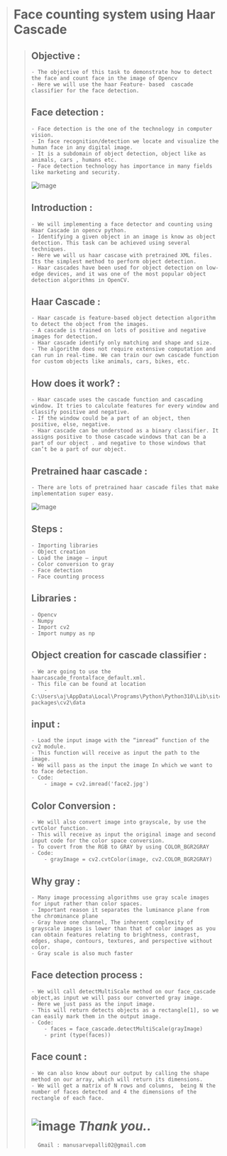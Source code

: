 > # **Face counting system using Haar Cascade** 
> > ## **Objective :**
> >     - The objective of this task to demonstrate how to detect the face and count face in the image of Opencv 
> >     - Here we will use the haar Feature- based  cascade classifier for the face detection.
> >  ## **Face detection :**
> >     - Face detection is the one of the technology in computer vision.
> >     - In face recognition/detection we locate and visualize the human face in any digital image.
> >     - It is a subdomain of object detection, object like as animals, cars , humans etc.
> >     - Face detection technology has importance in many fields like marketing and security.
> >  ![image](https://github.com/abhishakejutur/projects/assets/91953148/45f635b9-632a-47a6-8834-ffc577ea1b44)
> > ## **Introduction :**
> >     - We will implementing a face detector and counting using Haar Cascade in opencv python.
> >     - Identifying a given object in an image is know as object detection. This task can be achieved using several techniques.
> >     - Here we will us haar cascase with pretrained XML files. Its the simplest method to perform object detection.
> >     - Haar cascades have been used for object detection on low-edge devices, and it was one of the most popular object detection algorithms in OpenCV.
> > ## **Haar Cascade :**
> >     - Haar cascade is feature-based object detection algorithm to detect the object from the images.
> >     - A cascade is trained on lots of positive and negative images for detection.
> >     - Haar cascade identify only matching and shape and size.
> >     - The algorithm does not require extensive computation and can run in real-time. We can train our own cascade function for custom objects like animals, cars, bikes, etc.
> > ## **How does it work? :**
> >     - Haar cascade uses the cascade function and cascading window. It tries to calculate features for every window and classify positive and negative.
> >     - If the window could be a part of an object, then positive, else, negative. 
> >     - Haar cascade can be understood as a binary classifier. It assigns positive to those cascade windows that can be a part of our object . and negative to those windows that can’t be a part of our object.
> > ## **Pretrained haar cascade :**
> >     - There are lots of pretrained haar cascade files that make implementation super easy.
> > ![image](https://github.com/abhishakejutur/projects/assets/91953148/88562f5b-ae74-40f0-b636-65a5ca1ca270)
> >  ## **Steps :**
> >     - Importing libraries
> >     - Object creation
> >     - Load the image – input
> >     - Color conversion to gray
> >     - Face detection
> >     - Face counting process
> >  ## **Libraries :**
> >     - Opencv
> >     - Numpy
> >     - Import cv2
> >     - Import numpy as np
> >  ## **Object creation for cascade classifier :**
> >     - We are going to use the haarcascade_frontalface_default.xml.
> >     - This file can be found at location 
> >         - C:\Users\aj\AppData\Local\Programs\Python\Python310\Lib\site-packages\cv2\data
> >  ## **input :**
> >     - Load the input image with the “imread” function of the cv2 module. 
> >     - This function will receive as input the path to the image. 
> >     - We will pass as the input the image In which we want to to face detection.
> >     - Code:
> >         - image = cv2.imread('face2.jpg')
> >  ## **Color Conversion :**
> >     - We will also convert image into grayscale, by use the cvtColor function.
> >     - This will receive as input the original image and second input code for the color space conversion.
> >     - To covert from the RGB to GRAY by using COLOR_BGR2GRAY
> >     - Code: 
> >         - grayImage = cv2.cvtColor(image, cv2.COLOR_BGR2GRAY)
> >  ## **Why gray :**
> >     - Many image processing algorithms use gray scale images for input rather than color spaces.
> >     - Important reason it separates the luminance plane from the chrominance plane 
> >     - Gray have one channel, The inherent complexity of grayscale images is lower than that of color images as you can obtain features relating to brightness, contrast, edges, shape, contours, textures, and perspective without color.
> >     - Gray scale is also much faster 
> >  ## **Face detection process :**
> >     - We will call detectMultiScale method on our face_cascade object,as input we will pass our converted gray image.
> >     - Here we just pass as the input image.
> >     - This will return detects objects as a rectangle[1], so we can easily mark them in the output image.
> >     - Code: 
> >         - faces = face_cascade.detectMultiScale(grayImage)
> >         - print (type(faces))
> >  ## **Face count :**
> >     - We can also know about our output by calling the shape method on our array, which will return its dimensions.
> >     - We will get a matrix of N rows and columns,  being N the number of faces detected and 4 the dimensions of the rectangle of each face.
> >  #
> >  # ![image](https://github.com/abhishakejutur/projects/assets/91953148/a1bc0dbe-baf3-46d9-b307-d88f1cf3903e) _**Thank you..**_ 
> >       Gmail : manusarvepalli02@gmail.com
